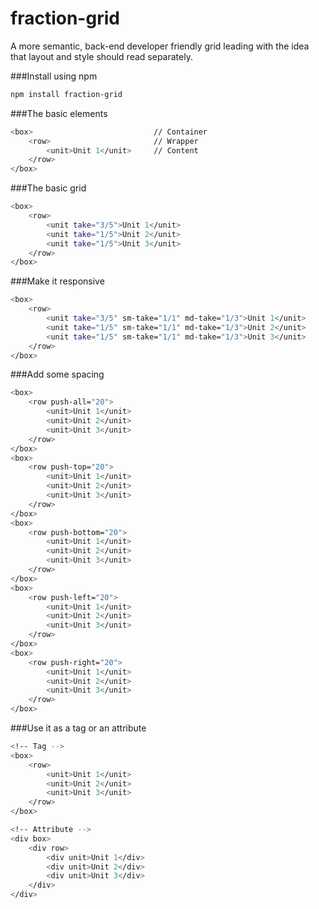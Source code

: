 # fraction-grid
A more semantic, back-end developer friendly grid leading with the idea that layout and style should read separately.

###Install using npm
```sh
npm install fraction-grid
```

###The basic elements
```sh
<box>                           // Container
    <row>                       // Wrapper
        <unit>Unit 1</unit>     // Content
    </row>
</box>
```


###The basic grid
```sh
<box>
    <row>
        <unit take="3/5">Unit 1</unit>
        <unit take="1/5">Unit 2</unit>
        <unit take="1/5">Unit 3</unit>
    </row>
</box>
```
###Make it responsive
```sh
<box>
    <row>
        <unit take="3/5" sm-take="1/1" md-take="1/3">Unit 1</unit>
        <unit take="1/5" sm-take="1/1" md-take="1/3">Unit 2</unit>
        <unit take="1/5" sm-take="1/1" md-take="1/3">Unit 3</unit>
    </row>
</box>
```

###Add some spacing
```sh
<box>
    <row push-all="20">
        <unit>Unit 1</unit>
        <unit>Unit 2</unit>
        <unit>Unit 3</unit>
    </row>
</box>
<box>
    <row push-top="20">
        <unit>Unit 1</unit>
        <unit>Unit 2</unit>
        <unit>Unit 3</unit>
    </row>
</box>
<box>
    <row push-bottom="20">
        <unit>Unit 1</unit>
        <unit>Unit 2</unit>
        <unit>Unit 3</unit>
    </row>
</box>
<box>
    <row push-left="20">
        <unit>Unit 1</unit>
        <unit>Unit 2</unit>
        <unit>Unit 3</unit>
    </row>
</box>
<box>
    <row push-right="20">
        <unit>Unit 1</unit>
        <unit>Unit 2</unit>
        <unit>Unit 3</unit>
    </row>
</box>
```
###Use it as a tag or an attribute
```sh
<!-- Tag -->
<box>
    <row>
        <unit>Unit 1</unit>
        <unit>Unit 2</unit>
        <unit>Unit 3</unit>
    </row>
</box>

<!-- Attribute -->
<div box>
    <div row>
        <div unit>Unit 1</div>
        <div unit>Unit 2</div>
        <div unit>Unit 3</div>
    </div>
</div>
```

